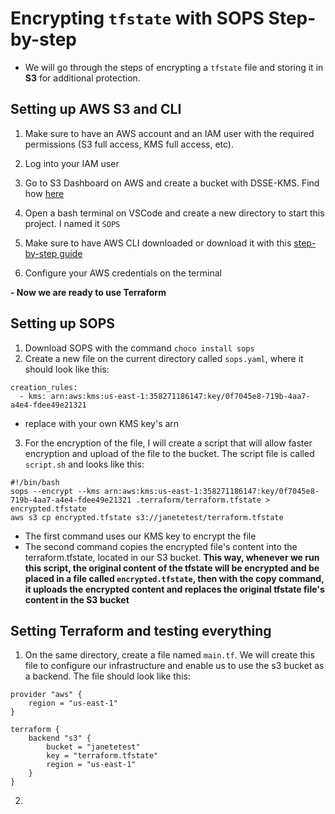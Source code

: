# Encrypting `tfstate` with SOPS Step-by-step
- We will go through the steps of encrypting a `tfstate` file and storing it in **S3** for additional protection.

## Setting up AWS S3 and CLI
1. Make sure to have an AWS account and an IAM user with the required permissions (S3 full access, KMS full access, etc).
2. Log into your IAM user

3. Go to S3 Dashboard on AWS and create a bucket with DSSE-KMS. Find how [here](https://github.com/janeteneto/Encryption/blob/main/Hashicorp%20Vault.md)

4. Open a bash terminal on VSCode and create a new directory to start this project. I named it `SOPS`

5. Make sure to have AWS CLI downloaded or download it with this [step-by-step guide](https://docs.aws.amazon.com/cli/latest/userguide/getting-started-install.html)

6. Configure your AWS credentials on the terminal

**- Now we are ready to use Terraform**

## Setting up SOPS

1. Download SOPS with the command `choco install sops`
2. Create a new file on the current directory called `sops.yaml`, where it should look like this:
````
creation_rules:
  - kms: arn:aws:kms:us-east-1:358271186147:key/0f7045e8-719b-4aa7-a4e4-fdee49e21321
````
- replace with your own KMS key's arn

3. For the encryption of the file, I will create a script that will allow faster encryption and upload of the file to the bucket. The script file is called `script.sh` and looks like this:
````
#!/bin/bash
sops --encrypt --kms arn:aws:kms:us-east-1:358271186147:key/0f7045e8-719b-4aa7-a4e4-fdee49e21321 .terraform/terraform.tfstate > encrypted.tfstate
aws s3 cp encrypted.tfstate s3://janetetest/terraform.tfstate
````
- The first command uses our KMS key to encrypt the file
- The second command copies the encrypted file's content into the terraform.tfstate, located in our S3 bucket. **This way, whenever we run this script, the original content of the tfstate will be encrypted and be placed in a file called `encrypted.tfstate`, then with the copy command, it uploads the encrypted content and replaces the original tfstate file's content in the S3 bucket**

## Setting Terraform and testing everything

1. On the same directory, create a file named `main.tf`. We will create this file to configure our infrastructure and enable us to use the s3 bucket as a backend. The file should look like this:
````
provider "aws" {
    region = "us-east-1"
}

terraform {
    backend "s3" {
        bucket = "janetetest"
        key = "terraform.tfstate"
        region = "us-east-1"
    }
}
````

2. 
